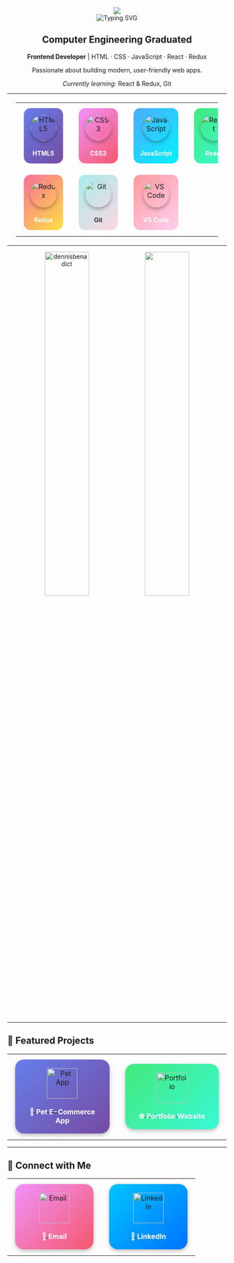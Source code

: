 <div align="center">
<img src="https://capsule-render.vercel.app/api?type=waving&color=gradient&height=200&section=header&text=Hi,%20I'm%20Afeef!&fontSize=75&animation=twinkling"/>

</div>

<div align="center">
  <img src="https://readme-typing-svg.herokuapp.com?font=Fira+Code&weight=600&size=28&pause=1000&color=00D9FF&center=true&vCenter=true&width=600&lines=Computer+Engineering+Graduated;Frontend+Developer;React+Enthusiast;Problem+Solver;Always+Learning+New+Technologies" alt="Typing SVG" />
</div>

<div align="center">
  
## Computer Engineering  Graduated

**Frontend Developer** | HTML · CSS · JavaScript · React · Redux  

Passionate about building modern, user-friendly web apps.  

*Currently learning:* React & Redux, Git  

</div>

---

<div align="center" style="margin: 20px;">
  <table>
    <tr>
      <td align="center" width="120">
        <div style="background: linear-gradient(135deg, #667eea 0%, #764ba2 100%); border-radius: 15px; padding: 15px; margin: 10px;">
          <img src="https://skillicons.dev/icons?i=html" width="60" height="60" alt="HTML5" style="border-radius: 50%; box-shadow: 0 4px 8px rgba(0,0,0,0.3);" />
          <br><br><sub><b style="color: white; font-size: 14px;">HTML5</b></sub>
        </div>
      </td>
      <td align="center" width="120">
        <div style="background: linear-gradient(135deg, #f093fb 0%, #f5576c 100%); border-radius: 15px; padding: 15px; margin: 10px;">
          <img src="https://skillicons.dev/icons?i=css" width="60" height="60" alt="CSS3" style="border-radius: 50%; box-shadow: 0 4px 8px rgba(0,0,0,0.3);" />
          <br><br><sub><b style="color: white; font-size: 14px;">CSS3</b></sub>
        </div>
      </td>
      <td align="center" width="120">
        <div style="background: linear-gradient(135deg, #4facfe 0%, #00f2fe 100%); border-radius: 15px; padding: 15px; margin: 10px;">
          <img src="https://skillicons.dev/icons?i=javascript" width="60" height="60" alt="JavaScript" style="border-radius: 50%; box-shadow: 0 4px 8px rgba(0,0,0,0.3);" />
          <br><br><sub><b style="color: white; font-size: 14px;">JavaScript</b></sub>
        </div>
      </td>
      <td align="center" width="120">
        <div style="background: linear-gradient(135deg, #43e97b 0%, #38f9d7 100%); border-radius: 15px; padding: 15px; margin: 10px;">
          <img src="https://skillicons.dev/icons?i=react" width="60" height="60" alt="React" style="border-radius: 50%; box-shadow: 0 4px 8px rgba(0,0,0,0.3);" />
          <br><br><sub><b style="color: white; font-size: 14px;">React</b></sub>
        </div>
      </td>
    </tr>
    <tr>
      <td align="center" width="120">
        <div style="background: linear-gradient(135deg, #fa709a 0%, #fee140 100%); border-radius: 15px; padding: 15px; margin: 10px;">
          <img src="https://skillicons.dev/icons?i=redux" width="60" height="60" alt="Redux" style="border-radius: 50%; box-shadow: 0 4px 8px rgba(0,0,0,0.3);" />
          <br><br><sub><b style="color: white; font-size: 14px;">Redux</b></sub>
        </div>
      </td>
      <td align="center" width="120">
        <div style="background: linear-gradient(135deg, #a8edea 0%, #fed6e3 100%); border-radius: 15px; padding: 15px; margin: 10px;">
          <img src="https://skillicons.dev/icons?i=git" width="60" height="60" alt="Git" style="border-radius: 50%; box-shadow: 0 4px 8px rgba(0,0,0,0.3);" />
          <br><br><sub><b style="color: #333; font-size: 14px;">Git</b></sub>
        </div>
      </td>
      <td align="center" width="120">
        <div style="background: linear-gradient(135deg, #ff9a9e 0%, #fecfef 100%); border-radius: 15px; padding: 15px; margin: 10px;">
          <img src="https://skillicons.dev/icons?i=vscode" width="60" height="60" alt="VS Code" style="border-radius: 50%; box-shadow: 0 4px 8px rgba(0,0,0,0.3);" />
          <br><br><sub><b style="color: white; font-size: 14px;">VS Code</b></sub>
        </div>
      </td>
  </table>
</div>



---

<p align="center">
    <img src="https://github-readme-stats.vercel.app/api?username=afeef-m&show_icons=true&locale=en&theme=gotham" alt="dennisbenadict" width="45%" />
    <img src="https://leetcard.jacoblin.cool/afeef-m?theme=dark&font=ABeeZee" width="45%" />
</p>

---

## 📌 Featured Projects

<div align="center">
  <table>
    <tr>
      <td align="center" width="250">
        <a href="https://github.com/Afeef-m/pet-ecom" target="_blank">
          <div style="background: linear-gradient(135deg, #667eea 0%, #764ba2 100%); border-radius: 20px; padding: 20px; margin: 10px; box-shadow: 0 4px 10px rgba(0,0,0,0.25);">
            <img src="https://img.icons8.com/color/96/000000/dog.png" width="70" height="70" alt="Pet App"/>
            <br><br><sub><b style="color: white; font-size: 16px;">🐾 Pet E-Commerce App</b></sub>
          </div>
        </a>
      </td>
      <td align="center" width="250">
        <a href="https://github.com/Afeef-m/portfolio" target="_blank">
          <div style="background: linear-gradient(135deg, #43e97b 0%, #38f9d7 100%); border-radius: 20px; padding: 20px; margin: 10px; box-shadow: 0 4px 10px rgba(0,0,0,0.25);">
            <img src="https://img.icons8.com/color/96/000000/domain.png" width="70" height="70" alt="Portfolio"/>
            <br><br><sub><b style="color: white; font-size: 16px;">🌐 Portfolio Website</b></sub>
          </div>
        </a>
      </td>
    </tr>
  </table>
</div>

---

## 🔗 Connect with Me

<div align="center">
  <table>
    <tr>
      <td align="center" width="200">
        <a href="mailto:afeefmalivekkal135@gmail.com">
          <div style="background: linear-gradient(135deg, #f093fb 0%, #f5576c 100%); border-radius: 20px; padding: 20px; margin: 10px; box-shadow: 0 4px 10px rgba(0,0,0,0.25);">
            <img src="https://img.icons8.com/color/96/000000/gmail.png" width="70" height="70" alt="Email"/>
            <br><br><sub><b style="color: white; font-size: 16px;">📧 Email</b></sub>
          </div>
        </a>
      </td>
      <td align="center" width="200">
        <a href="https://www.linkedin.com/in/afeef-m" target="_blank">
          <div style="background: linear-gradient(135deg, #00c6ff 0%, #0072ff 100%); border-radius: 20px; padding: 20px; margin: 10px; box-shadow: 0 4px 10px rgba(0,0,0,0.25);">
            <img src="https://img.icons8.com/color/96/000000/linkedin.png" width="70" height="70" alt="LinkedIn"/>
            <br><br><sub><b style="color: white; font-size: 16px;">💼 LinkedIn</b></sub>
          </div>
        </a>
      </td>
    </tr>
  </table>
</div>


